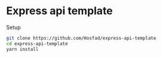 # Express api template

Setup 

```bash
git clone https://github.com/Hosfad/express-api-template
cd express-api-template
yarn install
```
